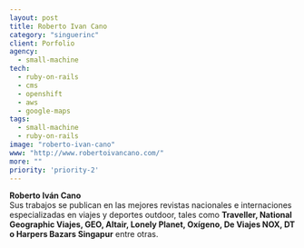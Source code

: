```yaml
---
layout: post
title: Roberto Ivan Cano
category: "singuerinc"
client: Porfolio
agency:
  - small-machine
tech:
  - ruby-on-rails
  - cms
  - openshift
  - aws
  - google-maps
tags:
  - small-machine
  - ruby-on-rails
image: "roberto-ivan-cano"
www: "http://www.robertoivancano.com/"
more: ""
priority: 'priority-2'
---
```


<p class="text">
<strong>Roberto Iv&aacute;n Cano</strong><br/>
Sus trabajos se publican en las mejores revistas nacionales e internaciones especializadas en viajes y deportes outdoor, tales como <strong>Traveller, National Geographic Viajes, GEO, Altair, Lonely Planet, Oxígeno, De Viajes NOX, DT o Harpers Bazars Singapur</strong> entre otras.
</p>
